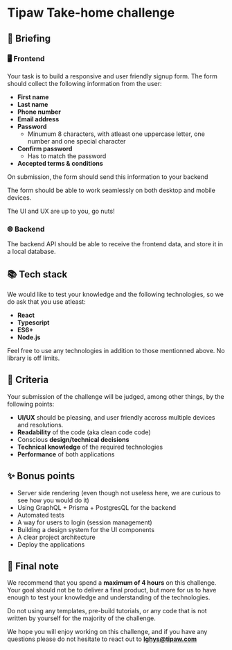 # Tipaw Take-home challenge

## 🚀 Briefing

### 🖥️ Frontend

Your task is to build a responsive and user friendly signup form. The form should collect the following information from the user:

- **First name**
- **Last name**
- **Phone number**
- **Email address**
- **Password**
  - Minumum 8 characters, with atleast one uppercase letter, one number and one special character
- **Confirm password**
  - Has to match the password
- **Accepted terms & conditions**

On submission, the form should send this information to your backend

The form should be able to work seamlessly on both desktop and mobile devices.

The UI and UX are up to you, go nuts!

### 🌐 Backend

The backend API should be able to receive the frontend data, and store it in a local database.

## 📚 Tech stack

We would like to test your knowledge and the following technologies, so we do ask that you use atleast:

- **React**
- **Typescript**
- **ES6+**
- **Node.js**

Feel free to use any technologies in addition to those mentionned above. No library is off limits.

## 🎯 Criteria

Your submission of the challenge will be judged, among other things, by the following points:

- **UI/UX** should be pleasing, and user friendly accross multiple devices and resolutions.
- **Readability** of the code (aka clean code code)
- Conscious **design/technical decisions**
- **Technical knowledge** of the required technologies
- **Performance** of both applications

## ✨ Bonus points

- Server side rendering (even though not useless here, we are curious to see how you would do it)
- Using GraphQL + Prisma + PostgresQL for the backend
- Automated tests
- A way for users to login (session management)
- Building a design system for the UI components
- A clear project architecture
- Deploy the applications

## 📝 Final note

We recommend that you spend a **maximum of 4 hours** on this challenge. Your goal should not be to deliver a final product, but more for us to have enough to test your knowledge and understanding of the technologies.

Do not using any templates, pre-build tutorials, or any code that is not written by yourself for the majority of the challenge.

We hope you will enjoy working on this challenge, and if you have any questions
please do not hesitate to react out to **lghys@tipaw.com**
